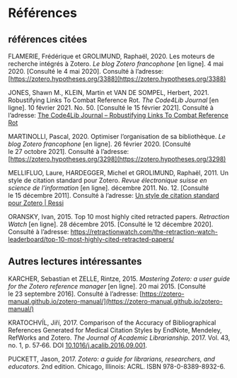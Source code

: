 # Références

## références citées

FLAMERIE, Frédérique et GROLIMUND, Raphaël, 2020. Les moteurs de recherche intégrés à Zotero. *Le blog Zotero francophone* [en ligne]. 4 mai 2020. [Consulté le 4 mai 2020]. Consulté à l’adresse: [https://zotero.hypotheses.org/3388](https://zotero.hypotheses.org/3388)

JONES, Shawn M., KLEIN, Martin et VAN DE SOMPEL, Herbert, 2021. Robustifying Links To Combat Reference Rot. *The Code4Lib Journal* [en ligne]. 10 février 2021. No. 50. [Consulté le 15 février 2021]. Consulté à l’adresse: [The Code4Lib Journal &#8211; Robustifying Links To Combat Reference Rot](https://journal.code4lib.org/articles/15509)

MARTINOLLI, Pascal, 2020. Optimiser l’organisation de sa bibliothèque. *Le blog Zotero francophone* [en ligne]. 26 février 2020. [Consulté le 27 octobre 2021]. Consulté à l’adresse: [https://zotero.hypotheses.org/3298](https://zotero.hypotheses.org/3298)

MELLIFLUO, Laure, HARDEGGER, Michel et GROLIMUND, Raphaël, 2011. Un style de citation standard pour Zotero. *Revue électronique suisse en science de l’information* [en ligne]. décembre 2011. No. 12. [Consulté le 15 décembre 2011]. Consulté à l’adresse: [Un style de citation standard pour Zotero | Ressi](http://www.ressi.ch/num12/article_079)

ORANSKY, Ivan, 2015. Top 10 most highly cited retracted papers. *Retraction Watch* [en ligne]. 28 décembre 2015. [Consulté le 12 décembre 2020]. Consulté à l’adresse: https://retractionwatch.com/the-retraction-watch-leaderboard/top-10-most-highly-cited-retracted-papers/

## Autres lectures intéressantes

KARCHER, Sebastian et ZELLE, Rintze, 2015. *Mastering Zotero: a user guide for the Zotero reference manager* [en ligne]. 20 mai 2015. [Consulté le 23 septembre 2016]. Consulté à l’adresse: [https://zotero-manual.github.io/zotero-manual/](https://zotero-manual.github.io/zotero-manual/)

KRATOCHVÍL, Jiří, 2017. Comparison of the Accuracy of Bibliographical References Generated for Medical Citation Styles by EndNote, Mendeley, RefWorks and Zotero. *The Journal of Academic Librarianship*. 2017. Vol. 43, no. 1, p. 57‑66. DOI [10.1016/j.acalib.2016.09.001](https://doi.org/10.1016/j.acalib.2016.09.001).

PUCKETT, Jason, 2017. *Zotero: a guide for librarians, researchers, and educators*. 2nd edition. Chicago, Illinois: ACRL. ISBN 978-0-8389-8932-6.
